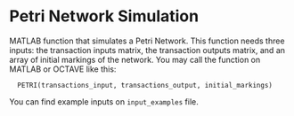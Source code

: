 # Petri Network Simulation

MATLAB function that simulates a Petri Network. This function needs three inputs: the transaction inputs matrix, the transaction outputs matrix, and an array of initial markings of the network. You may call the function on MATLAB or OCTAVE like this:

```
  PETRI(transactions_input, transactions_output, initial_markings)
```

You can find example inputs on `input_examples` file.
